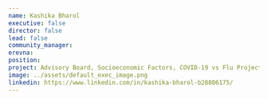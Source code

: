 ```yaml
---
name: Kashika Bharol
executive: false
director: false
lead: false
community_manager:  
erevna:   
position:  
project: Advisory Board, Socioeconomic Factors, COVID-19 vs Flu Project
image: ../assets/default_exec_image.png
linkedin: https://www.linkedin.com/in/kashika-bharol-b28806175/
---
```

